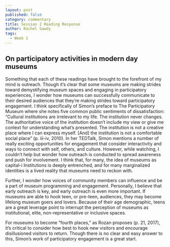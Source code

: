 ```yaml
---
layout: post
published: false
category: commentary
title: Session 2 Reading Response
author: Rachel Sawdy
tags:
  - Week 1
---
```

## On participatory activities in modern day museums
Something that each of these readings have brought to the forefront of my mind is outreach. Though it’s clear that some museums are making strides toward demystifying museum spaces and engaging in participatory experiences, I wonder how museums can successfully communicate to their desired audiences that they’re making strides toward participatory engagement. I think specifically of Simon’s preface to The Participatory Museum where she notes five common public sentiments of dissatisfaction: “Cultural institutions are irrelevant to my life. The institution never changes. The authoritative voice of the institution doesn’t include my view or give me context for understanding what’s presented. The institution is not a creative place where I can express myself. [And] the institution is not a comfortable social place” (p. iii-iv, 2010). In her TEDTalk, Simon mentions a number of really exciting opportunities for engagement that consider interactivity and ways to connect with self, others, and culture. However, while watching, I couldn’t help but wonder how outreach is conducted to spread awareness and push for involvement. I think that, for many, the idea of museums as capital-i Institutions is deeply entrenched, and for many marginalized identities is a lived reality that museums need to reckon with. 

Further, I wonder how voices of community members can influence and be a part of museum programming and engagement. Personally, I believe that early outreach is key, and early outreach is even more important. If museums are able to hook teen, or pre-teen, audiences, they may become lifelong museum goers and lovers. Because of their age demographic, teens are a great leverage point to interrupt the perception of museums as institutional, elite, non-representative or inclusive spaces. 

For museums to become “fourth places,” as Rozan proposes (p. 21, 2017), it’s critical to consider how best to hook new visitors and encourage disillusioned visitors to return. Though there is no clear and easy answer to this, Simon’s work of participatory engagement is a great start.